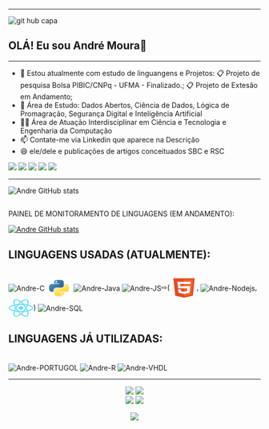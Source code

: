 -----------------------------------------------------------------------------------------------------------------------------------------------------------------------
![git hub capa](https://user-images.githubusercontent.com/117699977/214450709-68b525dd-9a2e-4475-a90f-dccc4990d563.png)
## OLÁ! Eu sou André Moura👋
_______________________________________________________________________________________________________________________________________________________________________
- 🔭 Estou atualmente  com estudo de linguangens e Projetos: 
        📋 Projeto de pesquisa Bolsa PIBIC/CNPq - UFMA - Finalizado.;
        📋 Projeto de Extesão em Andamento;
- 🌱 Área de Estudo: Dados Abertos,  Ciência de Dados, Lógica de Promagração, Segurança Digital e Inteligência Artificial
- 🧑‍💻 Área de Atuação Interdisciplinar em Ciência e Tecnologia e  Engenharia da Computação
- 📫 Contate-me via Linkedin que aparece na Descrição
- 😄 ele/dele e publicações de artigos conceituados SBC e RSC

<div> 
  <a href="" target="_blank"><img src="https://img.shields.io/badge/-Instagram-%23E4405F?style=for-the-badge&logo=instagram&logoColor=white" target="_blank"></a>
  <a href="" target="_blank"><img src="https://img.shields.io/badge/Discord-7289DA?style=for-the-badge&logo=discord&logoColor=white" target="_blank"></a> 
  <a href=""><img src="https://img.shields.io/badge/Gmail-D14836?style=for-the-badge&logo=gmail&logoColor=white" target="_blank"></a>
  <a href="" target="_blank"><img src="https://img.shields.io/badge/-LinkedIn-%230077B5?style=for-the-badge&logo=linkedin&logoColor=white" target="_blank"></a> 
  <a href="" target="_blank"><img src="https://img.shields.io/badge/Telegram-2CA5E0?style=for-the-badge&logo=telegram&logoColor=white" target="_blank"></a> 
  

</div>



_______________________________________________________________________________________________________________________________________________________________________

<!--<div>
<a href="https://github.com/AndreMouraL">
<img height="180em" src="https://github-readme-stats.vercel.app/api?username=AndreMouraL&show_icons=true&theme=merko&include_all_commits=true&count_private=true"/>
[![ Andre GitHub stats ](https://github-readme-stats.vercel.app/api?username=AndreMouraL&show_icons=true&theme=dracula&count_private=true)
-->
![ Andre GitHub stats ](https://github-readme-stats.vercel.app/api?username=AndreMouraL&show_icons=true&theme=merko&include_all_commits=true&count_private=true)

##
  
  
  PAINEL DE MONITORAMENTO DE LINGUAGENS (EM ANDAMENTO):
  
<!--  
<img height="180em" src="https://github-readme-stats.vercel.app/api/top-langs/?username=AndreMouraL&layout=compact&langs_count=20&theme=merko"/></div>
  -->
  
  
 [![Andre GitHub stats](https://github-readme-stats.vercel.app/api/top-langs/?username=AndreMouraL&layout=compact&langs_count=20&theme=merko)](https://github.com/AndreMouraL/github-readme-stats)


  
## LINGUAGENS USADAS (ATUALMENTE):
  
  <div style="display: inline_block"><br>
  <img align="center" alt="Andre-C" height="40" width="50" src="https://cdn.jsdelivr.net/gh/devicons/devicon/icons/c/c-original.svg">
  <img align="center" alt="Andre-Python" height="40" width="50" src="https://raw.githubusercontent.com/devicons/devicon/master/icons/python/python-original.svg">
  <img align="center" alt="Andre-Java" height="40" width="50" src="https://cdn.jsdelivr.net/gh/devicons/devicon/icons/java/java-original-wordmark.svg">
  <img align="center" alt="Andre-JS" height="40" width="50" src="https://cdn.jsdelivr.net/gh/devicons/devicon/icons/javascript/javascript-original.svg">⇨(
  <img align="center" alt="Andre-HTML" height="40" width="50" src="https://raw.githubusercontent.com/devicons/devicon/master/icons/html5/html5-original.svg">,
  <img align="center" alt="Andre-Nodejs" height="50" width="60" src="https://cdn.jsdelivr.net/gh/devicons/devicon/icons/nodejs/nodejs-original-wordmark.svg">,
  <img align="center" alt="Andre-React" height="40" width="50" src="https://raw.githubusercontent.com/devicons/devicon/master/icons/react/react-original.svg">)
  <img align="center" alt="Andre-SQL" height="40" width="50" src="https://img.shields.io/badge/SQL-005C84?style=for-the-badge&logo=sql&logoColor=white">
<!--   <img align="center" alt="Andre-Mysql" height="40" width="50"  src="https://cdn.jsdelivr.net/gh/devicons/devicon/icons/mysql/mysql-original-wordmark.svg"> -->
  
</div>
  
## LINGUAGENS JÁ UTILIZADAS:
  <div style="display: inline_block"><br>
  <img align="center" alt="Andre-PORTUGOL" height="40" width="100" src="https://img.shields.io/badge/Portugol-FDD535?style=for-the-badge&logo=porgugol&logoColor=black">
 <!-- <img align="center" alt="Andre-HTML" height="40" width="50" src="https://raw.githubusercontent.com/devicons/devicon/master/icons/html5/html5-original.svg"> -->
  <img align="center" alt="Andre-R" height="40" width="50" src="https://img.shields.io/badge/R-276DC3?style=for-the-badge&logo=r&logoColor=white">
  <img align="center" alt="Andre-VHDL" height="40" width="50" src="https://img.shields.io/badge/VHDL-286DC3?style=for-the-badge&logo=vhdl&logoColor=white">
 
<!--   <img align="center" alt="Andre-VHDL" height="40" width="50"  src="https://cdn.jsdelivr.net/gh/devicons/devicon/icons/vhdl/vhdl-original-wordmark.svg"> -->
</div>
  
<!--   <div>
   <img align="center" alt="Andre-L" height="100" width="200" src="https://github-readme-stats.vercel.app/api/top-langs/?username={username}&theme=blue-green">
    
  </div> -->
 __________________________________________________________________________________________________________________________________________________________________
<!--   🔗 Acesso ao Perfil Principal:
  <div> 
  <a href="https://github.com/AndreMouraL" target="_blank"><img src="https://img.shields.io/badge/GitHub-100000?style=for-the-badge&logo=github&logoColor=white" target="_blank"></a> -->
    

 <p align="center"> 
  <img height="150em" src="https://github-readme-stats.vercel.app/api?username=AndreMouraL&show_icons=true&theme=dark&include_all_commits=true&count_private=true" />
  <img height="150em" src="https://github-readme-streak-stats.herokuapp.com/?user=AndreMouraL&theme=dark&hide_border=false" /><br/>
  <img height="240em" src="https://github-readme-stats.vercel.app/api/top-langs/?username=AndreMouraL&layout=compact&langs_count=7&theme=dark" />
<a href="https://github.com/AndreMouraL"> 
  <img src="http://github-profile-summary-cards.vercel.app/api/cards/profile-details?username=AndreMouraL&theme=transparent&bg_color=blue" /> 
</a>

  </p> 
  
 <p align="center"> 
   <a href="https://github.com/AndreMouraL"> 
     <img src="https://komarev.com/ghpvc/?username=AndreMouraL&color=blue&style=flat)" /> 
   </a> 
 </p> 
<!-- 
   </div> 
  👀 Visitantes 👉
  </br>
  <p align="center"> <img alingn="center" src="https://profile-counter.glitch.me/AndreMouraL/count.svg"/></p>
  <div> -->
<!--   ![](https://komarev.com/ghpvc/?username=AndreMouraL&color=blue&style=flat) -->
  </div> 
<!--  ##
  <a href="https://github.com/anuraghazra/github-readme-stats">
  <img align="center" src="https://github-readme-stats.vercel.app/api/pin/?username=AndreMouraL&repo=github-readme-stats" />
</a>
<a href="https://github.com/anuraghazra/convoychat">
  <img align="center" src="https://github-readme-stats.vercel.app/api/pin/?username=AndreMouraL&repo=convoychat" />
</a> -->
<!-- comentando através do teclado-->
<!--  API Retificada por André Moura em 24/01/2023 - 17:35.  -->
